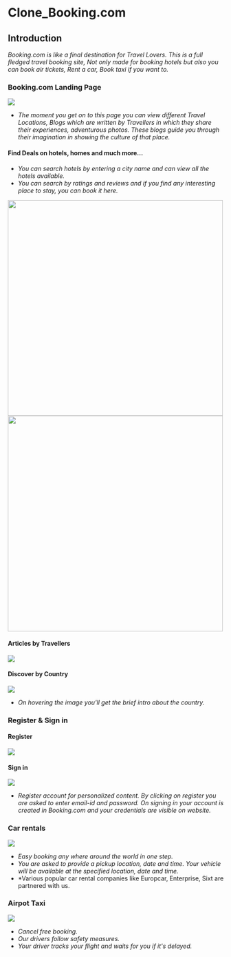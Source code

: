 # Clone_Booking.com

## Introduction
*Booking.com is like a final destination for Travel Lovers. This is a full fledged travel booking site, Not only made for booking hotels but also you can book air tickets, Rent a car, Book taxi if you want to.*

### Booking.com Landing Page

![](https://github.com/TusharTaral/Ravi_Booking.com/blob/master/Screenshot%202021-03-13%20120916.png)

* *The moment you get on to this page you can view different Travel Locations, Blogs which are written by Travellers in which they share their experiences, adventurous photos. These blogs guide you through their imagination in showing the culture of that place.*


#### Find Deals on hotels, homes and much more...

*  *You can search hotels by entering a city name and can view all the hotels available.*
*  *You can search by ratings and reviews and if you find any interesting place to stay, you can book it here.*



<img src="https://github.com/TusharTaral/Ravi_Booking.com/blob/master/goa.png" width="500" > <img src="https://github.com/TusharTaral/Ravi_Booking.com/blob/master/mumbai.png" width="500" >

#### Articles by Travellers

<img src="https://github.com/TusharTaral/Ravi_Booking.com/blob/master/blog.gif">

#### Discover by Country

<img src="https://github.com/TusharTaral/Ravi_Booking.com/blob/master/discover%20screenshot.png"  >

* *On hovering the image you'll get the brief intro about the  country.*


### Register & Sign in

#### Register
<img src="https://github.com/TusharTaral/Ravi_Booking.com/blob/master/sign.gif">


#### Sign in
<img src="https://github.com/TusharTaral/Ravi_Booking.com/blob/master/register.gif">

* *Register account for personalized content. By clicking on register you are asked to enter email-id and password. On signing in your account is created in Booking.com and your credentials are visible on website.*
### Car rentals

<img src="https://github.com/TusharTaral/Ravi_Booking.com/blob/master/Car_rentals.png"  >

* *Easy booking any where around the world in one step.*
* *You are asked to provide a pickup location, date and time. Your vehicle will be available at the specified location, date  and time.*
*  *Various popular car rental companies like Europcar, Enterprise, Sixt are partnered with us.

### Airpot Taxi

<img src="https://github.com/TusharTaral/Ravi_Booking.com/blob/master/Airport_Taxi.png"  >

* *Cancel free booking.*
* *Our drivers follow safety measures.*
* *Your driver tracks your flight and waits for you if it's delayed.*





